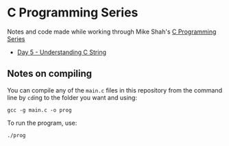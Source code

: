# C Programming Series

Notes and code made while working through Mike Shah's [C Programming Series](https://www.youtube.com/playlist?list=PLvv0ScY6vfd8M-Mi_Vyrg7KgISTW3Sklt)


- [Day 5 - Understanding C String](/day_5/day_5.md)

## Notes on compiling

You can compile any of the `main.c` files in this repository from the command line by `cd`ing to the folder you want and using:

```
gcc -g main.c -o prog
``` 

To run the program, use:

```
./prog
```
